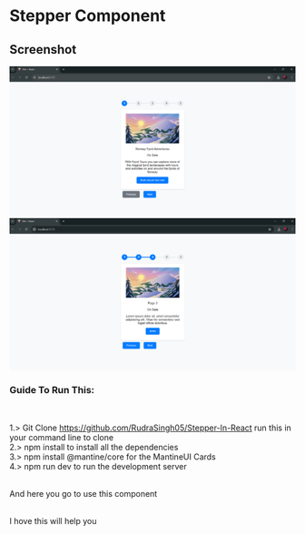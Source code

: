 # Stepper Component

<h2>Screenshot</h2>
<img src='/public/Page1.png'>
<img src='/public/Page2.png'>

<h3>Guide To Run This:</h3><br>

1.> Git Clone https://github.com/RudraSingh05/Stepper-In-React run this in your command line to clone<br>
2.> npm install to install all the dependencies<br>
3.> npm install @mantine/core for the MantineUI Cards<br>
4.> npm run dev to run the development server<br><br>


And here you go to use this component<br><br>


I hove this will help you
